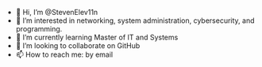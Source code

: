 - 👋 Hi, I’m @StevenElev11n
- 👀 I’m interested in networking, system administration, cybersecurity, and programming.
- 🌱 I’m currently learning Master of IT and Systems
- 💞️ I’m looking to collaborate on GitHub
- 📫 How to reach me: by email

<!---
StevenElev11n/StevenElev11n is a ✨ special ✨ repository because its `README.md` (this file) appears on your GitHub profile.
You can click the Preview link to take a look at your changes.
--->
